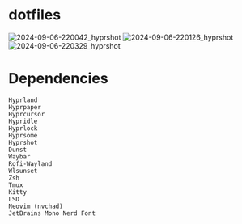 # dotfiles

![2024-09-06-220042_hyprshot](https://github.com/user-attachments/assets/83a2d6e0-cd62-49da-a5fd-990524fb5071)
![2024-09-06-220126_hyprshot](https://github.com/user-attachments/assets/2c33e3fd-acd8-4492-a624-bf6259cde7bc)
![2024-09-06-220329_hyprshot](https://github.com/user-attachments/assets/02221f93-c544-4f19-85d2-27cda4c11a5a)

# Dependencies

    Hyprland
    Hyprpaper
    Hyprcursor
    Hypridle
    Hyprlock
    Hyprsome
    Hyprshot
    Dunst
    Waybar
    Rofi-Wayland
    Wlsunset
    Zsh
    Tmux
    Kitty
    LSD
    Neovim (nvchad)
    JetBrains Mono Nerd Font

